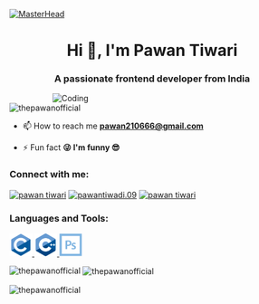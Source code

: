 [![MasterHead](https://media.tenor.com/CzdMW7wnLn8AAAAM/coding.gif)](https://thepawanofficial.io)
<h1 align="center">Hi 👋, I'm Pawan Tiwari</h1>
<h3 align="center">A passionate frontend developer from India</h3>
<img align="right" alt="Coding" width="428" scr="https://camo.githubusercontent.com/cae12fddd9d6982901d82580bdf321d81fb299141098ca1c2d4891870827bf17/68747470733a2f2f6d69726f2e6d656469756d2e636f6d2f6d61782f313336302f302a37513379765349765f7430696f4a2d5a2e676966">

<p align="left"> <img src="https://komarev.com/ghpvc/?username=thepawanofficial&label=Profile%20views&color=0e75b6&style=flat" alt="thepawanofficial" /> </p>

- 📫 How to reach me **pawan210666@gmail.com**

- ⚡ Fun fact **😜 I'm funny 😎**

<h3 align="left">Connect with me:</h3>
<p align="left">
<a href="https://www.linkedin.com/in/pawan-tiwari-a7144b237i" target="blank"><img align="center" src="https://raw.githubusercontent.com/rahuldkjain/github-profile-readme-generator/master/src/images/icons/Social/linked-in-alt.svg" alt="pawan tiwari" height="30" width="40" /></a>
<a href="https://instagram.com/pawantiwadi.09" target="blank"><img align="center" src="https://raw.githubusercontent.com/rahuldkjain/github-profile-readme-generator/master/src/images/icons/Social/instagram.svg" alt="pawantiwadi.09" height="30" width="40" /></a>
<a href="https://www.youtube.com/channel/UCPy84zn1uktooGXKW-I1-gA" target="blank"><img align="center" src="https://raw.githubusercontent.com/rahuldkjain/github-profile-readme-generator/master/src/images/icons/Social/youtube.svg" alt="pawan tiwari" height="30" width="40" /></a>
</p>

<h3 align="left">Languages and Tools:</h3>
<p align="left"> <a href="https://www.cprogramming.com/" target="_blank" rel="noreferrer"> <img src="https://raw.githubusercontent.com/devicons/devicon/master/icons/c/c-original.svg" alt="c" width="40" height="40"/> </a> <a href="https://www.w3schools.com/cpp/" target="_blank" rel="noreferrer"> <img src="https://raw.githubusercontent.com/devicons/devicon/master/icons/cplusplus/cplusplus-original.svg" alt="cplusplus" width="40" height="40"/> </a> <a href="https://www.photoshop.com/en" target="_blank" rel="noreferrer"> <img src="https://raw.githubusercontent.com/devicons/devicon/master/icons/photoshop/photoshop-line.svg" alt="photoshop" width="40" height="40"/> </a> </p>

<p><img align="left" src="https://github-readme-stats.vercel.app/api/top-langs?username=thepawanofficial&show_icons=true&locale=en&layout=compact" alt="thepawanofficial" /></p>

<p>&nbsp;<img align="center" src="https://github-readme-stats.vercel.app/api?username=thepawanofficial&show_icons=true&locale=en" alt="thepawanofficial" /></p>

<p><img align="center" src="https://github-readme-streak-stats.herokuapp.com/?user=thepawanofficial&" alt="thepawanofficial" /></p>
